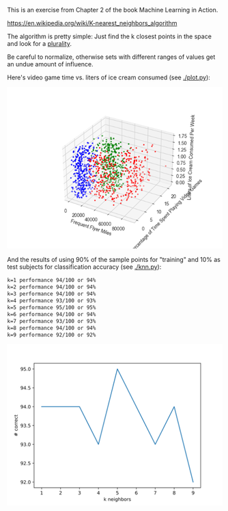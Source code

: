 This is an exercise from Chapter 2 of the book Machine Learning in Action.

https://en.wikipedia.org/wiki/K-nearest_neighbors_algorithm

The algorithm is pretty simple: Just find the k closest points in the space and look for a [plurality](https://en.wikipedia.org/wiki/Plurality_(voting)).

Be careful to normalize, otherwise sets with different ranges of values get an undue amount of influence.

Here's video game time vs. liters of ice cream consumed (see [./plot.py](./plot.py)):

![](./assets/miles-games-icecream.png)

And the results of using 90% of the sample points for "training" and 10% as test subjects for classification accuracy (see [./knn.py](./knn.py)):

```
k=1 performance 94/100 or 94%
k=2 performance 94/100 or 94%
k=3 performance 94/100 or 94%
k=4 performance 93/100 or 93%
k=5 performance 95/100 or 95%
k=6 performance 94/100 or 94%
k=7 performance 93/100 or 93%
k=8 performance 94/100 or 94%
k=9 performance 92/100 or 92%
```

![](./assets/k-versus-results.svg)